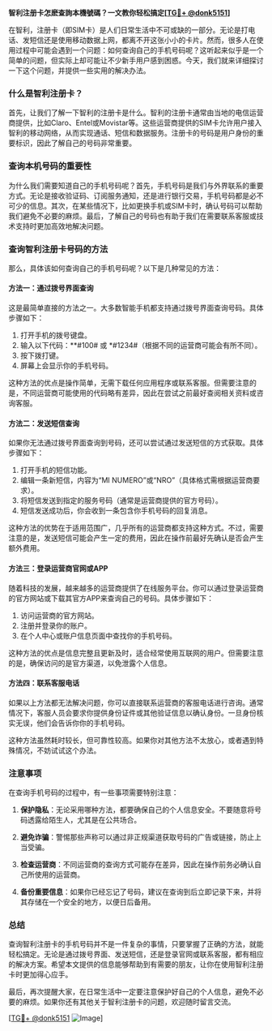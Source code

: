 **智利注册卡怎麽查詢本機號碼？一文教你轻松搞定[[TG💪+ @donk5151](https://t.me/s/donk5151)]**

在智利，注册卡（即SIM卡）是人们日常生活中不可或缺的一部分。无论是打电话、发短信还是使用移动数据上网，都离不开这张小小的卡片。然而，很多人在使用过程中可能会遇到一个问题：如何查询自己的手机号码呢？这听起来似乎是一个简单的问题，但实际上却可能让不少新手用户感到困惑。今天，我们就来详细探讨一下这个问题，并提供一些实用的解决办法。

### 什么是智利注册卡？

首先，让我们了解一下智利的注册卡是什么。智利的注册卡通常由当地的电信运营商提供，比如Claro、Entel或Movistar等。这些运营商提供的SIM卡允许用户接入智利的移动网络，从而实现通话、短信和数据服务。注册卡的号码是用户身份的重要标识，因此了解自己的号码非常重要。

### 查询本机号码的重要性

为什么我们需要知道自己的手机号码呢？首先，手机号码是我们与外界联系的重要方式。无论是接收验证码、订阅服务通知，还是进行银行交易，手机号码都是必不可少的信息。其次，在某些情况下，比如更换手机或SIM卡时，确认号码可以帮助我们避免不必要的麻烦。最后，了解自己的号码也有助于我们在需要联系客服或技术支持时更加高效地解决问题。

### 查询智利注册卡号码的方法

那么，具体该如何查询自己的手机号码呢？以下是几种常见的方法：

#### 方法一：通过拨号界面查询

这是最简单直接的方法之一。大多数智能手机都支持通过拨号界面查询号码。具体步骤如下：

1. 打开手机的拨号键盘。
2. 输入以下代码：**#100# 或 *#1234#（根据不同的运营商可能会有所不同）。
3. 按下拨打键。
4. 屏幕上会显示你的手机号码。

这种方法的优点是操作简单，无需下载任何应用程序或联系客服。但需要注意的是，不同运营商可能使用的代码略有差异，因此在尝试之前最好查阅相关资料或咨询客服。

#### 方法二：发送短信查询

如果你无法通过拨号界面查询到号码，还可以尝试通过发送短信的方式获取。具体步骤如下：

1. 打开手机的短信功能。
2. 编辑一条新短信，内容为“MI NUMERO”或“NRO”（具体格式需根据运营商要求）。
3. 将短信发送到指定的服务号码（通常是运营商提供的官方号码）。
4. 短信发送成功后，你会收到一条包含你手机号码的回复消息。

这种方法的优势在于适用范围广，几乎所有的运营商都支持这种方式。不过，需要注意的是，发送短信可能会产生一定的费用，因此在操作前最好先确认是否会产生额外费用。

#### 方法三：登录运营商官网或APP

随着科技的发展，越来越多的运营商提供了在线服务平台。你可以通过登录运营商的官方网站或下载其官方APP来查询自己的号码。具体步骤如下：

1. 访问运营商的官方网站。
2. 注册并登录你的账户。
3. 在个人中心或账户信息页面中查找你的手机号码。

这种方法的优点是信息完整且更新及时，适合经常使用互联网的用户。但需要注意的是，确保访问的是官方渠道，以免泄露个人信息。

#### 方法四：联系客服电话

如果以上方法都无法解决问题，你可以直接联系运营商的客服电话进行咨询。通常情况下，客服人员会要求你提供身份证件或其他验证信息以确认身份。一旦身份核实无误，他们会告诉你你的手机号码。

这种方法虽然耗时较长，但可靠性较高。如果你对其他方法不太放心，或者遇到特殊情况，不妨试试这个办法。

### 注意事项

在查询手机号码的过程中，有一些事项需要特别注意：

1. **保护隐私**：无论采用哪种方法，都要确保自己的个人信息安全。不要随意将号码透露给陌生人，尤其是在公共场合。
   
2. **避免诈骗**：警惕那些声称可以通过非正规渠道获取号码的广告或链接，防止上当受骗。

3. **检查运营商**：不同运营商的查询方式可能存在差异，因此在操作前务必确认自己所使用的运营商。

4. **备份重要信息**：如果你已经忘记了号码，建议在查询到后立即记录下来，并将其存储在一个安全的地方，以便日后备用。

### 总结

查询智利注册卡的手机号码并不是一件复杂的事情，只要掌握了正确的方法，就能轻松搞定。无论是通过拨号界面、发送短信，还是登录官网或联系客服，都有相应的解决方案。希望本文提供的信息能够帮助到有需要的朋友，让你在使用智利注册卡时更加得心应手。

最后，再次提醒大家，在日常生活中一定要注意保护好自己的个人信息，避免不必要的麻烦。如果你还有其他关于智利注册卡的问题，欢迎随时留言交流。

[[TG💪+ @donk5151](https://t.me/s/donk5151) ![Image](https://i.postimg.cc/rwNCRYN7/Snipaste-2025-04-30-17-27-05.png)]